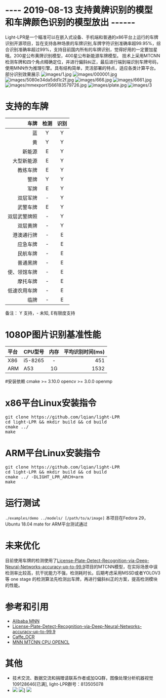 # ---- 2019-08-13 支持黄牌识别的模型和车牌颜色识别的模型放出 ------
Light-LPR是一个瞄准可以在嵌入式设备、手机端和普通的x86平台上运行的车牌识别开源项目，旨在支持各种场景的车牌识别,车牌字符识别准确率超99.95%，综合识别准确率超过99%，支持目前国内所有的车牌识别，觉得好用的一定要加星哦。200星公布黄牌识别模型，400星公布新能源车牌模型。 
技术上采用MTCNN检测车牌和四个角点精确定位，并进行偏斜纠正，最后进行端到端识别车牌号码，使用MNN作为推理引擎。具有结构简单，灵活部署的特点，适应各类计算平台。
部分识别效果展示
![images/1.jpg](images/1.jpg)
![images/000001.jpg](images/000001.jpg)
![images/5080e34da5dd1c2f.jpg](images/5080e34da5dd1c2f.jpg)
![images/666.jpg](images/666.jpg)
![images/6661.jpg](images/6661.jpg)
![images/mmexport1566183579726.jpg](images/mmexport1566183579726.jpg)
![images/plate.jpg](images/plate.jpg) 
![images/3](images/3.jpg)

# 支持的车牌

| 车牌 | 检测 | 识别 |
| --------: | :-----: | :----: |
| 蓝   |  Y |  Y |
| 黄   |  Y |  Y |
| 新能源   |  E |  Y |
| 大型新能源   |  E |  Y |
| 教练车牌   |  E |  Y |
| 警牌   |  Y |  Y |
| 军牌   |  E |  Y |
| 双层军牌   |  - |  Y |
| 武警车牌   |  E |  Y |
| 双层武警牌照   |  - |  Y |
| 双层黄牌| - | Y |
| 港澳通行牌 | - | E | 
| 应急车牌 | - | E |
| 民航车牌 | - | E |
| 普通黑牌 | - | E |
| 使、领馆车牌 | - | E |
| 摩托车牌 | - | E |
| 低速农用车牌 | - | E |
| 临牌 | - | E |

备注： Y 支持，- 未知, E有限度支持

# 1080P图片识别基准性能

| 平台      | CPU型号    |  内存  | 平均识别时间(ms)  |
| :-------- | :-----    | :----:  | ----:  |
| X86  | i5-8265   |  -    | 451 |
| ARM  | A53       | 1G    | 1532|

#安装依赖
cmake >= 3.10.0
opencv >= 3.0.0
openmp

# x86平台Linux安装指令
<pre>
git clone https://github.com/lqian/light-LPR
cd light-LPR && mkdir build && cd build
cmake ../
make
</pre>

# ARM平台Linux安装指令
<pre>
git clone https://github.com/lqian/light-LPR
cd light-LPR && mkdir build && cd build
cmake ../ -DLIGHT_LPR_ARCH=arm
make
</pre>

# 运行测试
`./examples/demo ../models/ [/path/to/a/image]`
本项目在Fedora 29，Ubuntu 18.04 mate for ARM平台测试通过

# 未来优化
目前使用车牌的检测使用了[License-Plate-Detect-Recognition-via-Deep-Neural-Networks-accuracy-up-to-99.9](https://github.com/zhubenfu/License-Plate-Detect-Recognition-via-Deep-Neural-Networks-accuracy-up-to-99.9)项目的MTCNN模型，在实际场景中误检测率比较高，抗干扰能力不强，检测耗时长。后期考虑采用MSSD或者YOLOV3等 one stage 的检测算法先检测出车牌，再进行偏斜纠正的方案，提高检测模块的性能。

# 参考和引用
- [Alibaba MNN](https://github.com/alibaba/MNN)
- [License-Plate-Detect-Recognition-via-Deep-Neural-Networks-accuracy-up-to-99.9](https://github.com/zhubenfu/License-Plate-Detect-Recognition-via-Deep-Neural-Networks-accuracy-up-to-99.9)
- [Caffe_OCR](https://github.com/senlinuc/caffe_ocr)
- [MNN MTCNN CPU OPENCL](https://github.com/liushuan/MNN-MTCNN-CPU-OPENCL)

# 其他
- 技术交流、数据交流和捐赠请联系作者或加QQ群，图像处理分析机器视觉 109128646[已满], light-LPR群号：813505078
- ![](109128646.png) ![](light-LPR.png)] ![](contact.jpg)

